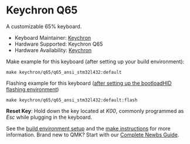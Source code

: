 # Keychron Q65

A customizable 65% keyboard.

* Keyboard Maintainer: [Keychron](https://github.com/keychron)
* Hardware Supported: Keychron Q65
* Hardware Availability: [Keychron](https://www.keychron.com)

Make example for this keyboard (after setting up your build environment):

    make keychron/q65/q65_ansi_stm32l432:default

Flashing example for this keyboard ([after setting up the bootloadHID flashing environment](https://docs.qmk.fm/#/flashing_bootloadhid))

    make keychron/q65/q65_ansi_stm32l432:default:flash

**Reset Key**: Hold down the key located at *K00*, commonly programmed as *Esc* while plugging in the keyboard.

See the [build environment setup](https://docs.qmk.fm/#/getting_started_build_tools) and the [make instructions](https://docs.qmk.fm/#/getting_started_make_guide) for more information. Brand new to QMK? Start with our [Complete Newbs Guide](https://docs.qmk.fm/#/newbs).
